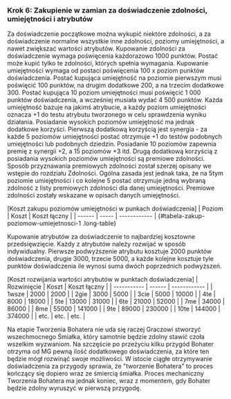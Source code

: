 ### Krok 6: Zakupienie w zamian za doświadczenie zdolności, umiejętności i atrybutów

Za doświadczenie początkowe można wykupić niektóre zdolności, a za doświadczenie normalne wszystkie inne zdolności, poziomy umiejętności, a nawet zwiększać wartości atrybutów. Kupowanie zdolności za doświadczenie wymaga poświęcenia każdorazowo 1000 punktów. Postać może kupić tylko te zdolności, których spełnia wymagania. Kupowanie umiejętności wymaga od postaci poświęcenia 100 x poziom punktów doświadczenia. Postać kupująca umiejętność na poziomie pierwszym musi poświęcić 100 punktów, na drugim dodatkowe 200, a na trzecim dodatkowe 300. Postać kupująca 10 poziom umiejętności musi poświęcić 1 000 punktów doświadczenia, a wcześniej musiała wydać 4 500 punktów. Każda umiejętność bazuje na jakimś atrybucie, a każdy poziom umiejętności oznacza +1 do testu atrybutu tworzonego w celu sprawdzenia wyniku działania. Posiadanie wysokich poziomów umiejętność ma jednak dodatkowe korzyści. Pierwszą dodatkową korzyścią jest synergia - za każde 5 poziomów umiejętności postać otrzymuje +1 do testów podobnych umiejętności lub podobnych dziedzin. Posiadanie 10 poziomów zapewnia premię z synergii +2, a 15 poziomów +3 itd. Drugą dodatkową korzyścią z posiadania wysokich poziomów umiejętności są premiowe zdolności. Sposób przyznawania premiowych zdolności został szerzej opisany we wstępie do rozdziału Zdolności. Ogólna zasada jest jednak taka, że na 5tym poziomie umiejętności i co kolejne 5 postać otrzymuje jedną wybraną zdolność z listy premiowych zdolności dla danej umiejętności. Premiowe zdolności zostały wskazane w opisach danych umiejętności.

[Koszt zakupu poziomów umiejętności w punkach doświadczenia]
| Poziom | Koszt | Koszt łączny |
| ------ | ----- | ------------ |
{#tabela-zakup-poziomow-umiejetnosci-1 .long-table}

Kupowanie atrybutów za doświadczenie to najbardziej kosztowne przedsięwzięcie. Każdy z atrybutów należy rozwijać w sposób indywidualny. Pierwsze podwyższenie atrybutu kosztuje 2000 punktów doświadczenia, drugie 3000, trzecie 5000, a każde kolejne kosztuje tyle punktów doświadczenia ile wynosi suma dwóch poprzednich podwyższeń.

[Koszt rozwijania wartości atrybutów w punktach doświadczenia]
| Rozwinięcie | Koszt  | Koszt łączny |
| ----------- | ------ | ------------ |
| 1wsze       |   2000 |   2000       |
| 2gie        |   3000 |   5000       |
| 3cie        |   5000 |  10000       |
| 4te         |   8000 |  18000       |
| 5te         |  13000 |  31000       |
| 6te         |  21000 |  52000       |
| 7me         |  34000 |  86000       |
| 8me         |  55000 | 141000       |
| 9te         |  89000 | 230000       |
| 10te        | 144000 | 374000       |
| etc.        | etc.   | etc.         |

Na etapie Tworzenia Bohatera nie uda się raczej Graczowi stworzyć wszechmocnego Śmiałka, który samotnie będzie zdolny stawić czoła wszelkim wyzwaniom. Na szczęście po przeżyciu kilku przygód Bohater otrzyma od MG pewną ilość dodatkowego doświadczenia, za które ten będzie mógł rozwinąć swoje możliwości. W istocie ciągłe otrzymywanie doświadczenia za przygody sprawia, że "tworzenie Bohatera" to proces kończący się dopiero wraz ze śmiercią śmiałka. Proces mechaniczny Tworzenia Bohatera ma jednak koniec, wraz z momentem, gdy Bohater będzie zdolny wyruszyć w pierwszą przygodę.